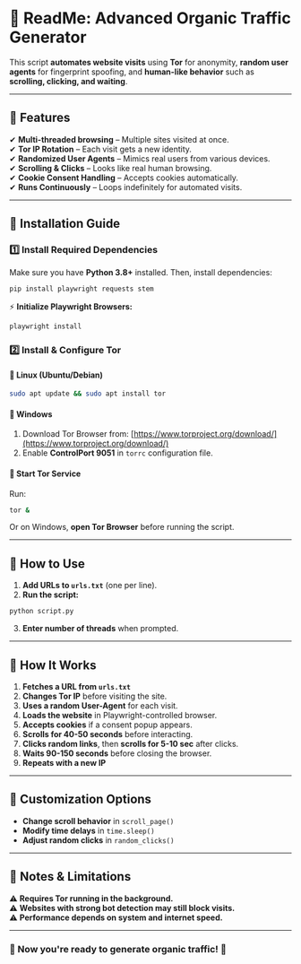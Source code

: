 # **📖 ReadMe: Advanced Organic Traffic Generator**  

This script **automates website visits** using **Tor** for anonymity, **random user agents** for fingerprint spoofing, and **human-like behavior** such as **scrolling, clicking, and waiting**.  

---

## **🔹 Features**
✔ **Multi-threaded browsing** – Multiple sites visited at once.  
✔ **Tor IP Rotation** – Each visit gets a new identity.  
✔ **Randomized User Agents** – Mimics real users from various devices.  
✔ **Scrolling & Clicks** – Looks like real human browsing.  
✔ **Cookie Consent Handling** – Accepts cookies automatically.  
✔ **Runs Continuously** – Loops indefinitely for automated visits.  

---

## **🔹 Installation Guide**  
### **1️⃣ Install Required Dependencies**
Make sure you have **Python 3.8+** installed. Then, install dependencies:  
```bash
pip install playwright requests stem
```
⚡ **Initialize Playwright Browsers:**  
```bash
playwright install
```

### **2️⃣ Install & Configure Tor**
#### **🔹 Linux (Ubuntu/Debian)**
```bash
sudo apt update && sudo apt install tor
```
#### **🔹 Windows**
1. Download Tor Browser from: [https://www.torproject.org/download/](https://www.torproject.org/download/)  
2. Enable **ControlPort 9051** in `torrc` configuration file.  

#### **🔹 Start Tor Service**
Run:  
```bash
tor &
```
Or on Windows, **open Tor Browser** before running the script.  

---

## **🔹 How to Use**  
1. **Add URLs to `urls.txt`** (one per line).  
2. **Run the script:**  
```bash
python script.py
```
3. **Enter number of threads** when prompted.  

---

## **🔹 How It Works**
1. **Fetches a URL from `urls.txt`**  
2. **Changes Tor IP** before visiting the site.  
3. **Uses a random User-Agent** for each visit.  
4. **Loads the website** in Playwright-controlled browser.  
5. **Accepts cookies** if a consent popup appears.  
6. **Scrolls for 40-50 seconds** before interacting.  
7. **Clicks random links**, then **scrolls for 5-10 sec** after clicks.  
8. **Waits 90-150 seconds** before closing the browser.  
9. **Repeats with a new IP**  

---

## **🔹 Customization Options**
- **Change scroll behavior** in `scroll_page()`
- **Modify time delays** in `time.sleep()`
- **Adjust random clicks** in `random_clicks()`

---

## **🔹 Notes & Limitations**
⚠ **Requires Tor running in the background.**  
⚠ **Websites with strong bot detection may still block visits.**  
⚠ **Performance depends on system and internet speed.**  

---

### **🚀 Now you're ready to generate organic traffic!** 🎯
